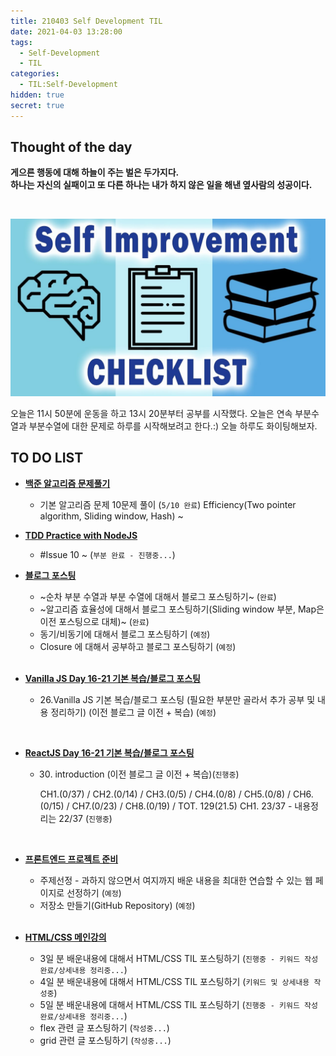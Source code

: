 ```yaml
---
title: 210403 Self Development TIL
date: 2021-04-03 13:28:00
tags:
  - Self-Development
  - TIL
categories:
  - TIL:Self-Development
hidden: true
secret: true
---
```


## **Thought of the day**

**게으른 행동에 대해 하늘이 주는 벌은 두가지다.<br/>하나는 자신의 실패이고 또 다른 하나는 내가 하지 않은 일을 해낸 옆사람의 성공이다.**

<br/>

![](/images/post_images/self-development-img.jpeg)

오늘은 11시 50분에 운동을 하고 13시 20분부터 공부를 시작했다.
오늘은 연속 부분수열과 부분수열에 대한 문제로 하루를 시작해보려고 한다.:) 오늘 하루도 화이팅해보자.

## **TO DO LIST**

- <ins>**백준 알고리즘 문제풀기**</ins>

  - 기본 알고리즘 문제 10문제 풀이 (`5/10 완료`)
    Efficiency(Two pointer algorithm, Sliding window, Hash) ~

- <ins>**TDD Practice with NodeJS**</ins>

  - #Issue 10 ~ (`부분 완료 - 진행중...`)

- <ins>**블로그 포스팅**</ins>

  - ~순차 부분 수열과 부분 수열에 대해서 블로그 포스팅하기~ (`완료`)
  - ~알고리즘 효율성에 대해서 블로그 포스팅하기(Sliding window 부분, Map은 이전 포스팅으로 대체)~ (`완료`)
  - 동기/비동기에 대해서 블로그 포스팅하기 (`예정`)
  - Closure 에 대해서 공부하고 블로그 포스팅하기 (`예정`)

  <!-- more -->

    <br/>

- <ins>**Vanilla JS Day 16-21 기본 복습/블로그 포스팅**</ins>

  - 26.Vanilla JS 기본 복습/블로그 포스팅 (필요한 부분만 골라서 추가 공부 및 내용 정리하기) (이전 블로그 글 이전 + 복습) (`예정`)

<br/>

- <ins>**ReactJS Day 16-21 기본 복습/블로그 포스팅**</ins>

  - 30. introduction (이전 블로그 글 이전 + 복습)(`진행중`)

    CH1.(0/37) / CH2.(0/14) / CH3.(0/5) / CH4.(0/8) /
    CH5.(0/8) / CH6.(0/15) / CH7.(0/23) / CH8.(0/19) /
    TOT. 129(21.5)
    CH1. 23/37 - 내용정리는 22/37 (`진행중`)

<br/>

- <ins>**프론트엔드 프로젝트 준비**</ins>

  - 주제선정 - 과하지 않으면서 여지까지 배운 내용을 최대한 연습할 수 있는 웹 페이지로 선정하기 (`예정`)
  - 저장소 만들기(GitHub Repository) (`예정`)

  <br/>

- <ins>**HTML/CSS 메인강의**</ins>

  - 3일 분 배운내용에 대해서 HTML/CSS TIL 포스팅하기 (`진행중 - 키워드 작성 완료/상세내용 정리중...`)
  - 4일 분 배운내용에 대해서 HTML/CSS TIL 포스팅하기 (`키워드 및 상세내용 작성중`)
  - 5일 분 배운내용에 대해서 HTML/CSS TIL 포스팅하기 (`진행중 - 키워드 작성 완료/상세내용 정리중...`)
  - flex 관련 글 포스팅하기 (`작성중...`)
  - grid 관련 글 포스팅하기 (`작성중...`)

  <br/>
